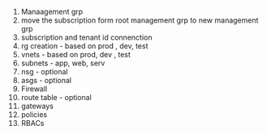 1. Manaagement grp
2. move the subscription form root management grp to new management grp
3. subscription and tenant id connenction
4. rg creation - based on prod , dev, test
5. vnets - based on prod, dev , test
6. subnets - app, web, serv
7. nsg - optional
8. asgs - optional
9. Firewall 
10. route table - optional
11. gateways
12. policies
13. RBACs
